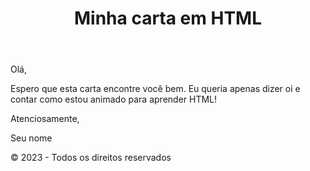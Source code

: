 <!DOCTYPE html>
<html>
<head>
</head>
<body>
	<header>
		<h1>Minha carta em HTML</h1>
	</header>
	<main>
		<p>Olá,</p>
		<p>Espero que esta carta encontre você bem. Eu queria apenas dizer oi e contar como estou animado para aprender HTML!</p>
		<p>Atenciosamente,</p>
		<p>Seu nome</p>
	</main>
	<footer>
		<p>© 2023 - Todos os direitos reservados</p>
	</footer>
</body>
</html>
